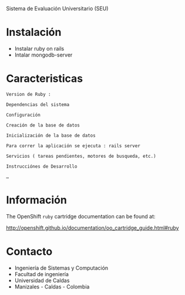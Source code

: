 Sistema de Evaluación Universitario (SEU)

# Instalación

- Instalar ruby on rails
- Intalar mongodb-server

# Caracteristicas

    Version de Ruby : 

    Dependencias del sistema

    Configuración

    Creación de la base de datos

    Inicialización de la base de datos

    Para correr la aplicación se ejecuta : rails server

    Servicios ( tareas pendientes, motores de busqueda, etc.)

    Instrucciónes de Desarrollo

    …

# Información


The OpenShift `ruby` cartridge documentation can be found at:

http://openshift.github.io/documentation/oo_cartridge_guide.html#ruby

# Contacto

- Ingeniería de Sistemas y Computación
- Facultad de ingeniería
- Universidad de Caldas
- Manizales - Caldas - Colombia
